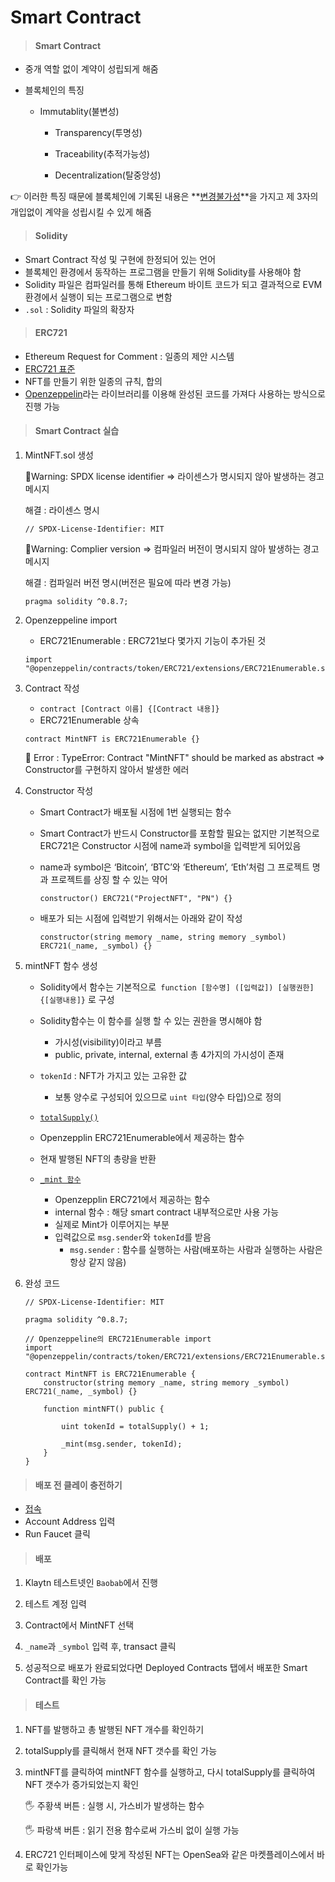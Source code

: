 # Smart Contract

> #### Smart Contract

- 중개 역할 없이 계약이 성립되게 해줌

- 블록체인의 특징

  - Immutablity(불변성)
  
  
    - Transparency(투명성)
  
  
    - Traceability(추적가능성)
  
  
    - Decentralization(탈중앙성)
  

👉 이러한 특징 때문에 블록체인에 기록된 내용은 **<u>변경불가성</u>**을 가지고 제 3자의 개입없이 계약을 성립시킬 수 있게 해줌



> #### Solidity

- Smart Contract 작성 및 구현에 한정되어 있는 언어
- 블록체인 환경에서 동작하는 프로그램을 만들기 위해 Solidity를 사용해야 함
- Solidity 파일은 컴파일러를 통해 Ethereum 바이트 코드가 되고 결과적으로 EVM 환경에서 실행이 되는 프로그램으로 변함
- `.sol` : Solidity 파일의 확장자



> #### ERC721

- Ethereum Request for Comment : 일종의 제안 시스템
- [ERC721 표준](https://eips.ethereum.org/EIPS/eip-721)
- NFT를 만들기 위한 일종의 규칙, 합의
- [Openzeppelin](https://docs.openzeppelin.com/contracts/4.x/)라는 라이브러리를 이용해 완성된 코드를 가져다 사용하는 방식으로 진행 가능



> #### Smart Contract 실습

1. MintNFT.sol 생성

   🎇Warning: SPDX license identifier => 라이센스가 명시되지 않아 발생하는 경고 메시지

   해결 : 라이센스 명시

   ```solidity
   // SPDX-License-Identifier: MIT
   ```

   🎇Warning: Complier version  => 컴파일러 버전이 명시되지 않아 발생하는 경고 메시지

   해결 : 컴파일러 버전 명시(버전은 필요에 따라 변경 가능)

   ```solidity
   pragma solidity ^0.8.7;
   ```

   


2. Openzeppeline import

   - ERC721Enumerable : ERC721보다 몇가지 기능이 추가된 것

   ```solidity
   import "@openzeppelin/contracts/token/ERC721/extensions/ERC721Enumerable.sol";
   ```

   

3. Contract 작성

   - `contract [Contract 이름] {[Contract 내용]}`
   - ERC721Enumerable 상속

   ```solidity
   contract MintNFT is ERC721Enumerable {}
   ```

   🧨 Error : TypeError: Contract "MintNFT" should be marked as abstract => Constructor를 구현하지 않아서 발생한 에러



4. Constructor 작성
   -  Smart Contract가 배포될 시점에 1번 실행되는 함수
   -  Smart Contract가 반드시 Constructor를 포함할 필요는 없지만 기본적으로 ERC721은 Constructor 시점에 name과 symbol을 입력받게 되어있음

   - name과 symbol은 ‘Bitcoin’, ‘BTC’와 ‘Ethereum’, ‘Eth’처럼 그 프로젝트 명과 프로젝트를 상징 할 수 있는 약어

     ```solidity
     constructor() ERC721("ProjectNFT", "PN") {}
     ```

   - 배포가 되는 시점에 입력받기 위해서는 아래와 같이 작성

     ```solidity
     constructor(string memory _name, string memory _symbol) ERC721(_name, _symbol) {}
     ```

     

5. mintNFT 함수 생성

   - Solidity에서 함수는 기본적으로` function [함수명] ([입력값]) [실행권한] {[실행내용]}` 로 구성
   - Solidity함수는 이 함수를 실행 할 수 있는 권한을 명시해야 함
     - 가시성(visibility)이라고 부름
     - public, private, internal, external 총 4가지의 가시성이 존재

   - `tokenId` : NFT가 가지고 있는 고유한 값
     - 보통 양수로 구성되어 있으므로 `uint 타입`(양수 타입)으로 정의

   - [`totalSupply()`](https://docs.openzeppelin.com/contracts/4.x/api/token/erc721#ERC721Enumerable-totalSupply--)
   - Openzepplin ERC721Enumerable에서 제공하는 함수
   - 현재 발행된 NFT의 총량을 반환
   - [`_mint 함수`](https://docs.openzeppelin.com/contracts/4.x/api/token/erc721#ERC721-_mint-address-uint256-)
     - Openzepplin ERC721에서 제공하는 함수
     - internal 함수 : 해당 smart contract 내부적으로만 사용 가능
     - 실제로 Mint가 이루어지는 부분
     - 입력값으로 `msg.sender`와 `tokenId`를 받음
       -  `msg.sender` : 함수를 실행하는 사람(배포하는 사람과 실행하는 사람은 항상 같지 않음)

6. 완성 코드

   ```solidity
   // SPDX-License-Identifier: MIT
   
   pragma solidity ^0.8.7;
   
   // Openzeppeline의 ERC721Enumerable import
   import "@openzeppelin/contracts/token/ERC721/extensions/ERC721Enumerable.sol";
   
   contract MintNFT is ERC721Enumerable {
       constructor(string memory _name, string memory _symbol) ERC721(_name, _symbol) {}
   
       function mintNFT() public {
   
           uint tokenId = totalSupply() + 1;
   
           _mint(msg.sender, tokenId);
       }
   }
   ```



> #### 배포 전 클레이 충전하기

- [접속](https://baobab.wallet.klaytn.foundation/faucet)
- Account Address 입력
- Run Faucet 클릭



> #### 배포

1. Klaytn 테스트넷인 `Baobab`에서 진행
2. 테스트 계정 입력
3. Contract에서 MintNFT 선택

4. `_name`과 `_symbol` 입력 후, transact 클릭
5. 성공적으로 배포가 완료되었다면 Deployed Contracts 탭에서 배포한 Smart Contract를 확인 가능



> #### 테스트

1. NFT를 발행하고 총 발행된 NFT 개수를 확인하기

2. totalSupply를 클릭해서 현재 NFT 갯수를 확인 가능

3. mintNFT를 클릭하여 mintNFT 함수를 실행하고, 다시 totalSupply를 클릭하여 NFT 갯수가 증가되었는지 확인

   🖐 주황색 버튼 : 실행 시, 가스비가 발생하는 함수

   🖐 파랑색 버튼 : 읽기 전용 함수로써 가스비 없이 실행 가능

4. ERC721 인터페이스에 맞게 작성된 NFT는 OpenSea와 같은 마켓플레이스에서 바로 확인가능



